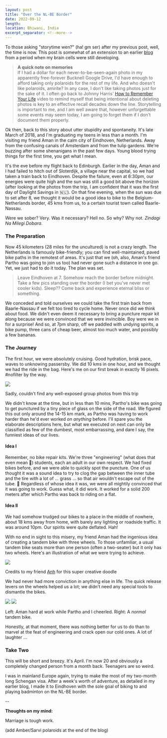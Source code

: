 ```yaml
---
layout: post
title: "Over the NL-BE Border"
date: 2022-09-12
length:
location: Bhiwani, India
excerpt_separator: <!--more-->
---
```


To those asking "storytime wen?" (ha! gm ser) after my previous post, well, the time is now. This post is somewhat of an extension to an earlier [blog](https://yashmittal.me/2019/03/11/hitch/) from a period when my brain cells were still developing.

> **A quick note on memories**  
If I had a dollar for each never-to-be-seen-again photo in my apparently free-forever Bucknell Google Drive, I'd have enough to afford taking only polaroids for the rest of my life. And who doesn't like polaroids, amirite? In any case, I don't like taking photos just for the sake of it. I often go back to Johnny Harris' [How to Remember Your Life](https://www.youtube.com/watch?v=GLy4VKeYxD4) video to remind myself that being intentional about deleting photos is key to an effective recall decades down the line. Storytelling is important to me, and I am well aware that, however unforgettable some events may seem today, I am going to forget them if I don't document them properly.

Ok then, back to this story about utter stupidity and spontaneity. It's late March of 2018, and I'm graduating my teens in less than a month. I'm visiting my friend Aman in the calm city of Eindhoven, Netherlands. Away from the confusing canals of Amsterdam and from the tulip gardens. We're buzzing after some shenanigans in the past few days. Young blood trying things for the first time, you get what I mean.

It's the eve before my flight back to Edinburgh. Earlier in the day, Aman and I had failed to hitch out of Sloterdijk, a village near the capital, so we had taken a train back to Eindhoven. Despite the failure, even at 6:30pm, our energies were quite high and the sun was still a good bit above the horizon (after looking at the photos from the trip, I am confident that it was the first day of Daylight Savings in 🇳🇱). On that fine evening, when the sun was due to set after 8, we thought it would be a good idea to bike to the Belgium-Netherlands border, 45 kms from us, to a certain tourist town called Baarle-Nassau.

Were we sober? Very. Was it necessary? Hell no. So why? Why not. _Zindagi Na Milegi Dobara_.

### The Preparation

Now 45 kilometers (28 miles for the uncultured) is not a crazy length. The Netherlands is famously bike-friendly; you can find well-maintained, paved bike paths in the remotest of areas. It's just that we (oh, also, Aman's friend Partho was going to join us too) had never gone such a distance in one go. Yet, we just had to do it today. The plan was set.

> Leave Eindhoven at 7. Somehow reach the border before midnight. Take a few pics standing over the border (I bet you've never met cooler kids). Sleep?? Come back and experience eternal bliss or something.

We conceded and told ourselves we could take the first train back from Baarle-Nassau if we felt too tired to cycle home. Never once did we think about food. We didn't even deem it necessary to bring a puncture repair kit along because we were convinced that we were invincible. Boy were we in for a surprise! And so, at 7pm sharp, off we paddled with undying spirits, a bike pump, three cans of cheap beer, almost too much water, and possibly a few bananas.


### The Journey

The first hour, we were absolutely cruising. Good hydration, brisk pace, waves to unknowing passersby. We did 10 kms in one hour, and we thought we had the ride in the bag. Here's me on our first break in exactly 16 pixels. #nofilter by the way.

<div class="post-image">
    <img src="{{ site.url }}/assets/posts/biketrip/firstpic.jpg"/>
    <p class="post-image-caption">
    	Sadly, couldn't find any well-exposed group photos from this trip
    </p>
</div>

We didn't know at the time, but in less than 10 mins, Partho's bike was going to get punctured by a tiny piece of glass on the side of the road. We figured this out only around the 14-15 km mark, as Partho was having to work harder than he'd ever worked _on anything_ before. I'll spare you the elaborate descriptions here, but what we executed on next can only be classified as few of the dumbest, most embarrassing, and dare I say, the funniest ideas of our lives.

#### Idea I

Remember, no bike repair kits. We're three "engineering" (what does that even mean 🤮) students, each an adult in our own respect. We had fixed bikes before, and we were able to quickly spot the puncture. One of us thought it was a sound idea to try to clog the gap between the inner tube and the tire with a lot of ... grass ... so that air wouldn't escape out of the tube. 🤦 Regardless of whose idea it was, we were all mightily convinced that it was going to work. Guess what, it did work. It worked for a solid 200 meters after which Partho was back to riding on a flat.

#### Idea II

We had somehow trudged our bikes to a place in the middle of nowhere, about 18 kms away from home, with barely any lighting or roadside traffic. It was around 10pm. Our spirits were quite deflated. Hah!

With no end in sight to this misery, my friend Aman had the ingenious idea of creating a tandem bike with three wheels. To those unfamiliar, a usual tandem bike seats more than one person (often a two-seater) but it only has two wheels. Here's an illustration of what we were trying to achieve.

<div class="post-image">
	<img src="{{ site.url }}/assets/posts/biketrip/graphic.jpg"/>
	<p class="post-image-caption">
		Credits to my friend <a href="https://www.instagram.com/doodlanh._.1130/" target="_blank">Anh</a> for this super creative doodle
	</p>
</div>

We had never had more conviction in anything else in life. The quick release levers on the wheels helped us a lot; we didn't need any special tools to dismantle the bikes.

<div class="post-image post-image--split">
    <img src="{{ site.url }}/assets/posts/biketrip/aman.jpg"/>
    <img src="{{ site.url }}/assets/posts/biketrip/tandem.jpg"/>
    <p class="post-image-caption">Left: Aman hard at work while Partho and I cheerled. Right: A <i>normal</i> tandem bike.</p>
</div>

Honestly, at that moment, there was nothing better for us to do than to marvel at the feat of engineering and crack open our cold ones. A lot of laughter ... 

### Take Two

This will be short and breezy. It's April. I'm now 20 and obviously a completely changed person from a month back. Teenagers are so weird.

I was in mainland Europe again, trying to make the most of my two-month long Schengan visa. After a week's worth of adventure, as detailed in my earlier blog, I made it to Eindhoven with the sole goal of biking to and playing badminton on the NL-BE border.

--

**Thoughts on my mind:**

Marriage is tough work.

(add Amber/Sarvi polaroids at the end of the blog)